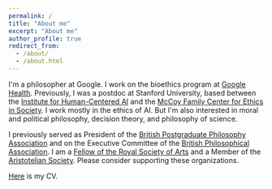 ```yaml
---
permalink: /
title: "About me"
excerpt: "About me"
author_profile: true
redirect_from: 
  - /about/
  - /about.html
---
```


I'm a philosopher at Google. I work on the bioethics program at [Google Health](https://health.google/). Previously, I was a postdoc at Stanford University, based between the [Institute for Human-Centered AI](https://hai.stanford.edu/) and the [McCoy Family Center for Ethics in Society](https://ethicsinsociety.stanford.edu/). I work mostly in the ethics of AI. But I'm also interested in moral and political philosophy, decision theory, and philosophy of science.

I previously served as President of the [British Postgraduate Philosophy Association](https://bippa.uk/) and on the Executive Committee of the [British Philosophical Association](https://bpa.ac.uk/). I am a [Fellow of the Royal Society of Arts](https://www.thersa.org/) and a Member of the [Aristotelian Society](https://www.aristoteliansociety.org.uk/). Please consider supporting these organizations.

[Here](https://geoffkeeling.github.io/files/CV.pdf) is my CV.




